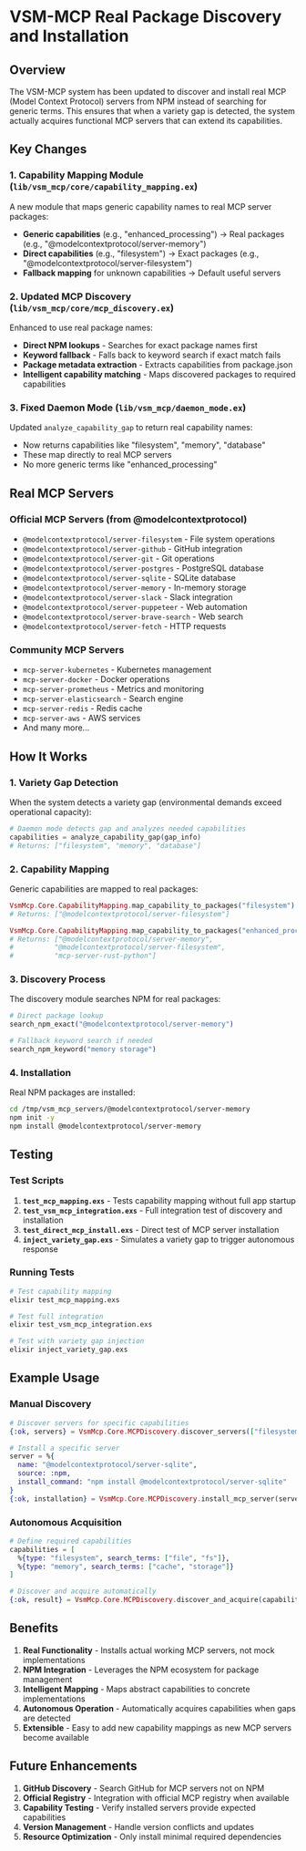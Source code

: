 # VSM-MCP Real Package Discovery and Installation

## Overview

The VSM-MCP system has been updated to discover and install real MCP (Model Context Protocol) servers from NPM instead of searching for generic terms. This ensures that when a variety gap is detected, the system actually acquires functional MCP servers that can extend its capabilities.

## Key Changes

### 1. Capability Mapping Module (`lib/vsm_mcp/core/capability_mapping.ex`)

A new module that maps generic capability names to real MCP server packages:

- **Generic capabilities** (e.g., "enhanced_processing") → Real packages (e.g., "@modelcontextprotocol/server-memory")
- **Direct capabilities** (e.g., "filesystem") → Exact packages (e.g., "@modelcontextprotocol/server-filesystem")
- **Fallback mapping** for unknown capabilities → Default useful servers

### 2. Updated MCP Discovery (`lib/vsm_mcp/core/mcp_discovery.ex`)

Enhanced to use real package names:

- **Direct NPM lookups** - Searches for exact package names first
- **Keyword fallback** - Falls back to keyword search if exact match fails
- **Package metadata extraction** - Extracts capabilities from package.json
- **Intelligent capability matching** - Maps discovered packages to required capabilities

### 3. Fixed Daemon Mode (`lib/vsm_mcp/daemon_mode.ex`)

Updated `analyze_capability_gap` to return real capability names:

- Now returns capabilities like "filesystem", "memory", "database"
- These map directly to real MCP servers
- No more generic terms like "enhanced_processing"

## Real MCP Servers

### Official MCP Servers (from @modelcontextprotocol)

- `@modelcontextprotocol/server-filesystem` - File system operations
- `@modelcontextprotocol/server-github` - GitHub integration
- `@modelcontextprotocol/server-git` - Git operations
- `@modelcontextprotocol/server-postgres` - PostgreSQL database
- `@modelcontextprotocol/server-sqlite` - SQLite database
- `@modelcontextprotocol/server-memory` - In-memory storage
- `@modelcontextprotocol/server-slack` - Slack integration
- `@modelcontextprotocol/server-puppeteer` - Web automation
- `@modelcontextprotocol/server-brave-search` - Web search
- `@modelcontextprotocol/server-fetch` - HTTP requests

### Community MCP Servers

- `mcp-server-kubernetes` - Kubernetes management
- `mcp-server-docker` - Docker operations
- `mcp-server-prometheus` - Metrics and monitoring
- `mcp-server-elasticsearch` - Search engine
- `mcp-server-redis` - Redis cache
- `mcp-server-aws` - AWS services
- And many more...

## How It Works

### 1. Variety Gap Detection

When the system detects a variety gap (environmental demands exceed operational capacity):

```elixir
# Daemon mode detects gap and analyzes needed capabilities
capabilities = analyze_capability_gap(gap_info)
# Returns: ["filesystem", "memory", "database"]
```

### 2. Capability Mapping

Generic capabilities are mapped to real packages:

```elixir
VsmMcp.Core.CapabilityMapping.map_capability_to_packages("filesystem")
# Returns: ["@modelcontextprotocol/server-filesystem"]

VsmMcp.Core.CapabilityMapping.map_capability_to_packages("enhanced_processing")
# Returns: ["@modelcontextprotocol/server-memory", 
#          "@modelcontextprotocol/server-filesystem",
#          "mcp-server-rust-python"]
```

### 3. Discovery Process

The discovery module searches NPM for real packages:

```elixir
# Direct package lookup
search_npm_exact("@modelcontextprotocol/server-memory")

# Fallback keyword search if needed
search_npm_keyword("memory storage")
```

### 4. Installation

Real NPM packages are installed:

```bash
cd /tmp/vsm_mcp_servers/@modelcontextprotocol/server-memory
npm init -y
npm install @modelcontextprotocol/server-memory
```

## Testing

### Test Scripts

1. **`test_mcp_mapping.exs`** - Tests capability mapping without full app startup
2. **`test_vsm_mcp_integration.exs`** - Full integration test of discovery and installation
3. **`test_direct_mcp_install.exs`** - Direct test of MCP server installation
4. **`inject_variety_gap.exs`** - Simulates a variety gap to trigger autonomous response

### Running Tests

```bash
# Test capability mapping
elixir test_mcp_mapping.exs

# Test full integration
elixir test_vsm_mcp_integration.exs

# Test with variety gap injection
elixir inject_variety_gap.exs
```

## Example Usage

### Manual Discovery

```elixir
# Discover servers for specific capabilities
{:ok, servers} = VsmMcp.Core.MCPDiscovery.discover_servers(["filesystem", "database"])

# Install a specific server
server = %{
  name: "@modelcontextprotocol/server-sqlite",
  source: :npm,
  install_command: "npm install @modelcontextprotocol/server-sqlite"
}
{:ok, installation} = VsmMcp.Core.MCPDiscovery.install_mcp_server(server)
```

### Autonomous Acquisition

```elixir
# Define required capabilities
capabilities = [
  %{type: "filesystem", search_terms: ["file", "fs"]},
  %{type: "memory", search_terms: ["cache", "storage"]}
]

# Discover and acquire automatically
{:ok, result} = VsmMcp.Core.MCPDiscovery.discover_and_acquire(capabilities)
```

## Benefits

1. **Real Functionality** - Installs actual working MCP servers, not mock implementations
2. **NPM Integration** - Leverages the NPM ecosystem for package management
3. **Intelligent Mapping** - Maps abstract capabilities to concrete implementations
4. **Autonomous Operation** - Automatically acquires capabilities when gaps are detected
5. **Extensible** - Easy to add new capability mappings as new MCP servers become available

## Future Enhancements

1. **GitHub Discovery** - Search GitHub for MCP servers not on NPM
2. **Official Registry** - Integration with official MCP registry when available
3. **Capability Testing** - Verify installed servers provide expected capabilities
4. **Version Management** - Handle version conflicts and updates
5. **Resource Optimization** - Only install minimal required dependencies